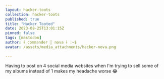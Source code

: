 ```yaml
---
layout: hacker-toots
collection: hacker-toots
published: true
title: "Hacker Tooted"
date: 2023-08-25T13:01:15Z
pinned: false
tags: [mastodon]
author: ⸸ commander ░ nova ⸸ :~$
avatar: /assets/media_attachments/hacker-nova.png

---
```


<p>Having to post on 4 social media websites when I&#39;m trying to sell some of my albums instead of 1 makes my headache worse 😂​</p>



